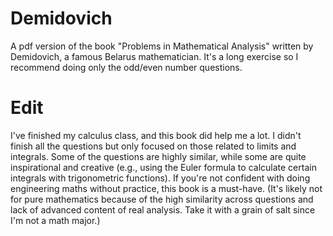 # Demidovich
A pdf version of the book "Problems in Mathematical Analysis" written by Demidovich, a famous Belarus mathematician. It's a long exercise so I recommend doing only the odd/even number questions.

# Edit
I've finished my calculus class, and this book did help me a lot. I didn't finish all the questions but only focused on those related to limits and integrals. Some of the questions are highly similar, while some are quite inspirational and creative (e.g., using the Euler formula to calculate certain integrals with trigonometric functions). If you're not confident with doing engineering maths without practice, this book is a must-have. (It's likely not for pure mathematics because of the high similarity across questions and lack of advanced content of real analysis. Take it with a grain of salt since I'm not a math major.)
